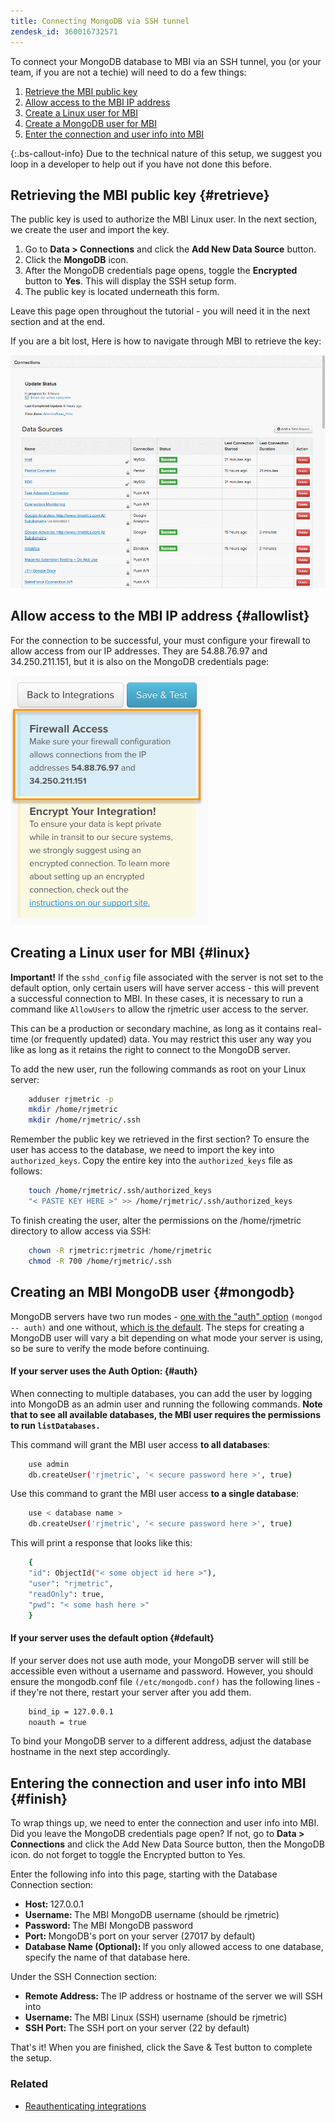 ```yaml
---
title: Connecting MongoDB via SSH tunnel
zendesk_id: 360016732571
---
```



To connect your MongoDB database to MBI via an SSH tunnel, you (or your team, if you are not a techie) will need to do a few things:

1. [Retrieve the MBI public key](../#retrieve)
1. [Allow access to the MBI IP address](../#allowlist)
1. [Create a Linux user for MBI](../#linux)
1. [Create a MongoDB user for MBI](../#mongodb)
1. [Enter the connection and user info into MBI](../#finish)

{:.bs-callout-info}
Due to the technical nature of this setup, we suggest you loop in a developer to help out if you have not done this before.

## Retrieving the MBI public key {#retrieve}

The public key is used to authorize the MBI Linux user. In the next section, we create the user and import the key.

1. Go to **Data &gt; Connections** and click the **Add New Data Source** button.
1. Click the **MongoDB** icon.
1. After the MongoDB credentials page opens, toggle the **Encrypted** button to **Yes**. This will display the SSH setup form.
1. The public key is located underneath this form.

Leave this page open throughout the tutorial - you will need it in the next section and at the end.

If you are a bit lost, Here is how to navigate through MBI to retrieve the key:

![Retrieving the RJMetrics public key](../../../assets/MongoDB_Public_Key.gif)<!--{:.zoom}-->

## Allow access to the MBI IP address {#allowlist}

For the connection to be successful, your must configure your firewall to allow access from our IP addresses. They are 54.88.76.97 and 34.250.211.151, but it is also on the MongoDB credentials page:

![MBI_Allow_Access_IPs.png](../../../assets/MBI_allow_access_IPs.png)

## Creating a Linux user for MBI {#linux}

**Important!**
 If the `sshd_config` file associated with the server is not set to the default option, only certain users will have server access - this will prevent a successful connection to MBI. In these cases, it is necessary to run a command like `AllowUsers` to allow the rjmetric user access to the server.

This can be a production or secondary machine, as long as it contains real-time (or frequently updated) data. You may restrict this user any way you like as long as it retains the right to connect to the MongoDB server.

To add the new user, run the following commands as root on your Linux server:

```bash
    adduser rjmetric -p
    mkdir /home/rjmetric
    mkdir /home/rjmetric/.ssh
```

Remember the public key we retrieved in the first section? To ensure the user has access to the database, we need to import the key into `authorized_keys`. Copy the entire key into the `authorized_keys` file as follows:

```bash
    touch /home/rjmetric/.ssh/authorized_keys
    "< PASTE KEY HERE >" >> /home/rjmetric/.ssh/authorized_keys
```

To finish creating the user, alter the permissions on the /home/rjmetric directory to allow access via SSH:

```bash
    chown -R rjmetric:rjmetric /home/rjmetric
    chmod -R 700 /home/rjmetric/.ssh
```

## Creating an MBI MongoDB user {#mongodb}

MongoDB servers have two run modes - [one with the "auth" option](../#auth) `(mongod -- auth)` and one without, [which is the default](../#default). The steps for creating a MongoDB user will vary a bit depending on what mode your server is using, so be sure to verify the mode before continuing.

#### If your server uses the Auth Option: {#auth}

When connecting to multiple databases, you can add the user by logging into MongoDB as an admin user and running the following commands. **Note that to see all available databases, the MBI user requires the permissions to run `listDatabases.`**

This command will grant the MBI user access **to all databases**:

```bash
    use admin
    db.createUser('rjmetric', '< secure password here >', true)
```

Use this command to grant the MBI user access **to a single database**:

```bash
    use < database name >
    db.createUser('rjmetric', '< secure password here >', true)
```

This will print a response that looks like this:

```bash
    {
    "id": ObjectId("< some object id here >"),
    "user": "rjmetric",
    "readOnly": true,
    "pwd": "< some hash here >"
    }
```

#### If your server uses the default option {#default}

If your server does not use auth mode, your MongoDB server will still be accessible even without a username and password. However, you should ensure the mongodb.conf file `(/etc/mongodb.conf)` has the following lines - if they're not there, restart your server after you add them.

```bash
    bind_ip = 127.0.0.1
    noauth = true
```

To bind your MongoDB server to a different address, adjust the database hostname in the next step accordingly.

## Entering the connection and user info into MBI {#finish}

To wrap things up, we need to enter the connection and user info into MBI. Did you leave the MongoDB credentials page open? If not, go to **Data &gt; Connections** and click the Add New Data Source button, then the MongoDB icon. do not forget to toggle the Encrypted button to Yes.

Enter the following info into this page, starting with the Database Connection section:

* <strong>Host: </strong>127.0.0.1
* <strong>Username: </strong> The MBI MongoDB username (should be rjmetric)
* <strong>Password: </strong>The MBI MongoDB password
* <strong>Port: </strong>MongoDB's port on your server (27017 by default)
* <strong>Database Name (Optional): </strong>If you only allowed access to one database, specify the name of that database here.

Under the SSH Connection section:

* <strong>Remote Address: </strong>The IP address or hostname of the server we will SSH into
* <strong>Username: </strong>The MBI Linux (SSH) username (should be rjmetric)
* <strong>SSH Port: </strong>The SSH port on your server (22 by default)

That's it! When you are finished, click the Save &amp; Test button to complete the setup.

### Related

* [Reauthenticating integrations](https://support.magento.com/hc/en-us/articles/360016733151)

